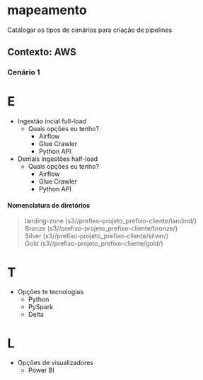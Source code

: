 # mapeamento
Catalogar os tipos de cenários para criação de pipelines


## Contexto: AWS
### Cenário 1
# E
- Ingestão incial full-load
  - Quais opções eu tenho?
    - Airflow
    - Glue Crawler
    - Python API
- Demais ingestões half-load
  - Quais opções eu tenho?
    - Airflow
    - Glue Crawler
    - Python API

#### Nomenclatura de diretórios
> landing-zone (s3//prefixo-projeto_prefixo-cliente/landind/)<br>
> Bronze (s3//prefixo-projeto_prefixo-cliente/bronze/)<br>
> Silver (s3//prefixo-projeto_prefixo-cliente/silver/)<br>
> Gold (s3//prefixo-projeto_prefixo-cliente/gold/)

# T
- Opções te tecnologias
  - Python
  - PySpark
  - Delta

# L
- Opções de visualizadores
  - Power BI
